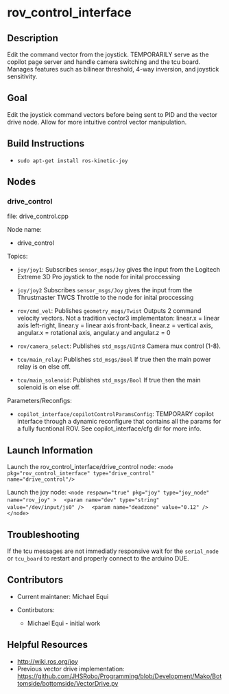 # rov_control_interface

## Description

Edit the command vector from the joystick. TEMPORARILY serve as the copilot page server and handle camera switching and the tcu board. Manages features such as bilinear threshold, 4-way inversion, and joystick sensitivity.

## Goal

Edit the joystick command vectors before being sent to PID and the vector drive node. Allow for more intuitive control vector manipulation.

## Build Instructions

* `sudo apt-get install ros-kinetic-joy`

## Nodes

### drive_control

file: drive_control.cpp

Node name:
* drive_control

Topics:

* `joy/joy1`:
  Subscribes `sensor_msgs/Joy` gives the input from the Logitech Extreme 3D Pro joystick to the node for inital proccessing

* `joy/joy2`
  Subscribes `sensor_msgs/Joy` gives the input from the Thrustmaster TWCS Throttle to the node for inital proccessing 

* `rov/cmd_vel`:
  Publishes `geometry_msgs/Twist` Outputs 2 command velocity vectors. Not a tradition vector3 implementaton: linear.x = linear axis left-right, linear.y = linear axis front-back, linear.z = vertical axis, angular.x = rotational axis, angular.y and angular.z = 0

* `rov/camera_select`:
  Publishes `std_msgs/UInt8` Camera mux control (1-8).

* `tcu/main_relay`:
  Publishes `std_msgs/Bool` If true then the main power relay is on else off.

* `tcu/main_solenoid`:
  Publishes `std_msgs/Bool` If true then the main solenoid is on else off.

Parameters/Reconfigs:
*  `copilot_interface/copilotControlParamsConfig`: TEMPORARY copilot interface through a dynamic reconfigure that contains all the params for a fully fucntional ROV. See copilot_interface/cfg dir for more info.


## Launch Information
Launch the rov_control_interface/drive_control node:
`<node pkg="rov_control_interface" type="drive_control" name="drive_control"/>`

Launch the joy node:
`<node respawn="true" pkg="joy" type="joy_node" name="rov_joy" >`
`  <param name="dev" type="string" value="/dev/input/js0" />`
`  <param name="deadzone" value="0.12" />`
`</node>`

## Troubleshooting

If the tcu messages are not immediatly responsive wait for the `serial_node` or `tcu_board` to restart and properly connect to the arduino DUE.

## Contributors

* Current maintaner: Michael Equi

* Contirbutors:
  * Michael Equi - initial work

## Helpful Resources

* http://wiki.ros.org/joy
* Previous vector drive implementation: https://github.com/JHSRobo/Programming/blob/Development/Mako/Bottomside/bottomside/VectorDrive.py
